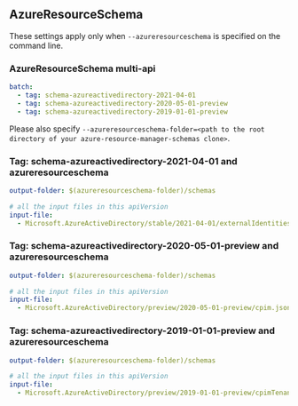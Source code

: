 ## AzureResourceSchema

These settings apply only when `--azureresourceschema` is specified on the command line.

### AzureResourceSchema multi-api

``` yaml $(azureresourceschema) && $(multiapi)
batch:
  - tag: schema-azureactivedirectory-2021-04-01
  - tag: schema-azureactivedirectory-2020-05-01-preview
  - tag: schema-azureactivedirectory-2019-01-01-preview

```

Please also specify `--azureresourceschema-folder=<path to the root directory of your azure-resource-manager-schemas clone>`.

### Tag: schema-azureactivedirectory-2021-04-01 and azureresourceschema

``` yaml $(tag) == 'schema-azureactivedirectory-2021-04-01' && $(azureresourceschema)
output-folder: $(azureresourceschema-folder)/schemas

# all the input files in this apiVersion
input-file:
  - Microsoft.AzureActiveDirectory/stable/2021-04-01/externalIdentities.json

```

### Tag: schema-azureactivedirectory-2020-05-01-preview and azureresourceschema

``` yaml $(tag) == 'schema-azureactivedirectory-2020-05-01-preview' && $(azureresourceschema)
output-folder: $(azureresourceschema-folder)/schemas

# all the input files in this apiVersion
input-file:
  - Microsoft.AzureActiveDirectory/preview/2020-05-01-preview/cpim.json

```

### Tag: schema-azureactivedirectory-2019-01-01-preview and azureresourceschema

``` yaml $(tag) == 'schema-azureactivedirectory-2019-01-01-preview' && $(azureresourceschema)
output-folder: $(azureresourceschema-folder)/schemas

# all the input files in this apiVersion
input-file:
  - Microsoft.AzureActiveDirectory/preview/2019-01-01-preview/cpimTenant.json

```
